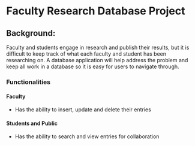 # Faculty Research Database Project
## Background:
Faculty and students engage in research and publish their results, but it is difficult to keep track of what each faculty and student has been researching on. A database application will help address the problem and keep all work in a database so it is easy for users to navigate through.

### Functionalities
#### Faculty
 - Has the ability to insert, update and delete their entries
#### Students and Public
 -  Has the ability to search and view entries for collaboration

 
